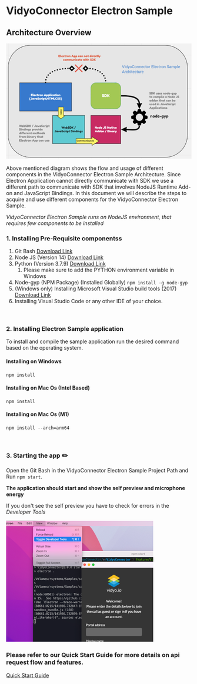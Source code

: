 ﻿
# VidyoConnector Electron Sample 

## Architecture Overview

![App Icon](connector/images/img-overview.png?raw=true "Architecture Overview")

Above mentioned diagram shows the flow and usage of different components in the VidyoConnector Electron Sample Architecture. Since Electron Application cannot directly communicate with SDK we use a different path to communicate with SDK that involves NodeJS Runtime Add-on and JavaScript Bindings. In this document we will describe the steps to acquire and use different components for the VidyoConnector Electron Sample.
  
  *VidyoConnector Electron Sample runs on NodeJS environment, that requires few components to be installed*
   ### 1. Installing Pre-Requisite componentss
   1. Git Bash  [Download Link](https://git-scm.com/downloads)
   1. Node JS (Version 14) [Download Link](https://nodejs.org/download/release/v14.18.2/)
   1. Python (Version 3.7.9) [Download Link](https://www.python.org/downloads/)
      1. Please make sure to add the PYTHON environment variable in Windows
   1. Node-gyp (NPM Package) (Installed Globally) `npm install -g node-gyp`
   1. (Windows only) Installing Microsoft Visual Studio build tools (2017) [Download Link](https://visualstudio.microsoft.com/thank-you-downloading-visual-studio/?sku=BuildTools&rel=16)
   1. Installing Visual Studio Code or any other IDE of your choice.
   <br/><br/><br/>
   ### 2. Installing Electron Sample application
   To install and compile the sample application run the desired command based on the operating system.
   #### Installing on Windows
   `npm install`

   #### Installing on Mac Os (Intel Based)
  `npm install`

   #### Installing on Mac Os (M1)
   `npm install --arch=arm64`
   <br/><br/><br/>
###  3. Starting the app :pencil2:

Open the Git Bash in the VidyoConnector Electron Sample Project Path and Run `npm start`.

**The application should start and show the self preview and microphone energy**

If you don't see the self preview you have to check for errors in the *Developer Tools*

![img](connector/images/img-dev-console.png?raw=true "Opening Developer Console") 

### Please refer to our Quick Start Guide for more details on api request flow and features.
[Quick Start Guide](/quick-start-guide.md)
